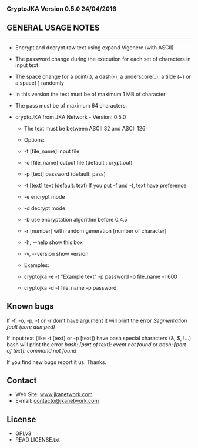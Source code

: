 ### CryptoJKA Version 0.5.0 24/04/2016

GENERAL USAGE NOTES
--------------------
--------------------
* Encrypt and decrypt raw text using expand Vigenere (with ASCII)
*	The password change during the execution for each set of characters in input text
*	The space change for a point(.), a dash(-), a underscore(_), a tilde (~) or a space( ) randomly
* In this version the text must be of maximum 1 MB of character
* The pass must be of maximum 64 characters.

* cryptoJKA from JKA Network - Version: 0.5.0

	* The text must be between ASCII 32 and ASCII 126

	* Options:
	 * -f [file_name]		    input file
	 * -o [file_name]		    output file (default : crypt.out)
	 * -p [text]				    password (default: pass)
	 * -t [text]				    text (default: text)
													    If you put -f and -t, text have preference<br>
	 * -e								    encrypt mode
	 * -d								    decrypt mode
	 * -b								    use encryptation algorithm before 0.4.5
	 * -r [number]			    with random generation [number of character]
	 * -h, --help				    show this box
	 * -v, --version		    show version

	 * Examples:

	*	cryptojka -e -t "Example text" -p password -o file_name -r 600
	*	cryptojka -d -f file_name -p password

Known bugs
----------
If -f, -o, -p, -t or -r don't have argument it will print the error *Segmentation fault (core dumped)*

If input text (like -t [text] or -p [text]) have bash special characters (&, $, !...) bash will print the error *bash: [part of text]: event not found* or *bash: [part of text]: command not found*

If you find new bugs report it us. Thanks.

Contact
-------
* Web Site: www.jkanetwork.com
* E-mail:	  contacto@jkanetwork.com

License
-------
* GPLv3
* READ LICENSE.txt
